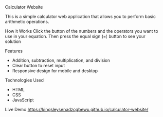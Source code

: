 Calculator Website

This is a simple calculator web application that allows you to perform basic arithmetic operations.

How it Works
Click the button of the numbers and the operators you want to use in your equation. Then press the equal sign (=) button to see your solution

Features  
- Addition, subtraction, multiplication, and division  
- Clear button to reset input  
- Responsive design for mobile and desktop  

Technologies Used
- HTML  
- CSS  
- JavaScript  

Live Demo
https://kingsleysenadzogbewu.github.io/calculator-website/
